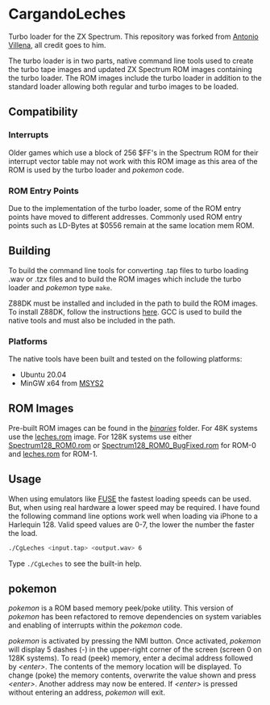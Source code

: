 # CargandoLeches

Turbo loader for the ZX Spectrum. This repository was forked from [Antonio Villena](https://github.com/antoniovillena/CargandoLeches.git), all credit goes to him.

The turbo loader is in two parts, native command line tools used to create the turbo tape images and updated ZX Spectrum ROM images containing the turbo loader. The ROM images include the turbo loader in addition to the standard loader allowing both regular and turbo images to be loaded.

## Compatibility

### Interrupts

Older games which use a block of 256 $FF's in the Spectrum ROM for their interrupt vector table may not work with this ROM image as this area of the ROM is used by the turbo loader and *pokemon* code.

### ROM Entry Points

Due to the implementation of the turbo loader, some of the ROM entry points have moved to different addresses. Commonly used ROM entry points such as LD-Bytes at $0556 remain at the same location mem ROM.

## Building

To build the command line tools for converting .tap files to turbo loading .wav or .tzx files and to build the ROM images which include the turbo loader and *pokemon* type `make`.

Z88DK must be installed and included in the path to build the ROM images. To install Z88DK, follow the instructions [here](https://github.com/z88dk/z88dk#installation). GCC is used to build the native tools and must also be included in the path.

### Platforms

The native tools have been built and tested on the following platforms:

* Ubuntu 20.04
* MinGW x64 from [MSYS2](https://www.msys2.org/)

## ROM Images

Pre-built ROM images can be found in the [*binaries*](binaries) folder. For 48K systems use the [leches.rom](binaries/leches.rom) image. For 128K systems use either [Spectrum128_ROM0.rom](binaries/Spectrum128_ROM0.rom) or [Spectrum128_ROM0_BugFixed.rom](binaries/Spectrum128_ROM0_BugFixed.rom) for ROM-0 and [leches.rom](binaries/leches.rom) for ROM-1.

## Usage

When using emulators like [FUSE](http://fuse-emulator.sourceforge.net/) the fastest loading speeds can be used. But, when using real hardware a lower speed may be required. I have found the following command line options work well when loading via iPhone to a Harlequin 128. Valid speed values are 0-7, the lower the number the faster the load.

```bash
./CgLeches <input.tap> <output.wav> 6
```

Type `./CgLeches` to see the built-in help.

## pokemon

*pokemon* is a ROM based memory peek/poke utility. This version of *pokemon* has been refactored to remove dependencies on system variables and enabling of interrupts within the *pokemon* code.

*pokemon* is activated by pressing the NMI button. Once activated, *pokemon* will display 5 dashes (-) in the upper-right corner of the screen (screen 0 on 128K systems). To read (peek) memory, enter a decimal address followed by *&lt;enter&gt;*. The contents of the memory location will be displayed. To change (poke) the memory contents, overwrite the value shown and press *&lt;enter&gt;*. Another address may now be entered. If *&lt;enter&gt;* is pressed without entering an address, *pokemon* will exit.
